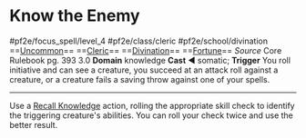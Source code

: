 # Know the Enemy
#pf2e/focus_spell/level_4 #pf2e/class/cleric #pf2e/school/divination 
==[Uncommon](Uncommon.md)== ==[Cleric](Cleric.md)== ==[Divination](Divination.md)== ==[Fortune](Fortune.md)==
*Source* Core Rulebook pg. 393 3.0
**Domain** knowledge
**Cast** ◄ somatic; **Trigger** You roll initiative and can see a creature, you succeed at an attack roll against a creature, or a creature fails a saving throw against one of your spells.

---
Use a [Recall Knowledge](Recall%20Knowledge.md) action, rolling the appropriate skill check to identify the triggering creature's abilities. You can roll your check twice and use the better result.